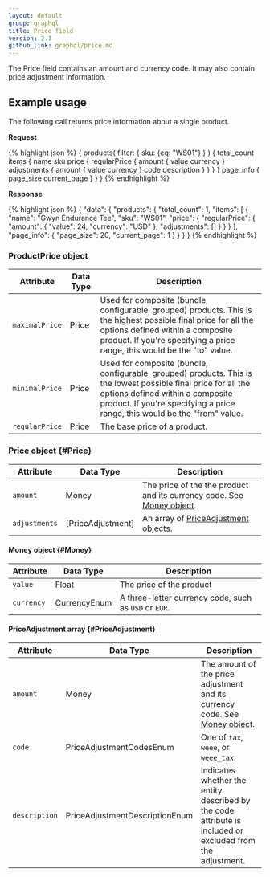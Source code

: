 ```yaml
---
layout: default
group: graphql
title: Price field
version: 2.3
github_link: graphql/price.md
---
```


The Price field contains an amount and currency code. It may also contain price adjustment information.

## Example usage

The following call returns price information about a single product.

**Request**

{% highlight json %}
{
    products(
      filter: {
          sku: {eq: "WS01"}
        }
    )
    {
        total_count
        items {
          name
          sku
          price {
            regularPrice {
              amount {
                value
                currency
              }
              adjustments {
                amount {
                  value
                  currency
                }
                code
                description
              }
            }
          }
        }
        page_info {
          page_size
          current_page
        }
      }
}
{% endhighlight %}

**Response**

{% highlight json %}
{
  "data": {
    "products": {
      "total_count": 1,
      "items": [
        {
          "name": "Gwyn Endurance Tee",
          "sku": "WS01",
          "price": {
            "regularPrice": {
              "amount": {
                "value": 24,
                "currency": "USD"
              },
              "adjustments": []
            }
          }
        }
      ],
      "page_info": {
        "page_size": 20,
        "current_page": 1
      }
    }
  }
}
{% endhighlight %}

### ProductPrice object

Attribute |  Data Type | Description
--- | --- | ---
`maximalPrice` | Price | Used for composite (bundle, configurable, grouped) products. This is the highest possible final price for all the options defined within a composite product. If you're specifying a price range, this would be the "to" value.
`minimalPrice` | Price | Used for composite (bundle, configurable, grouped) products. This is the lowest possible final price for all the options defined within a composite product. If you're specifying a price range, this would be the "from" value.
`regularPrice` | Price | The base price of a product.

### Price object {#Price}

Attribute |  Data Type | Description
--- | --- | ---
`amount` | Money | The price of the the product and its currency code. See [Money object](#Money).
`adjustments` | [PriceAdjustment] | An array of [PriceAdjustment](#PriceAdjustment) objects.

#### Money object {#Money}

Attribute |  Data Type | Description
--- | --- | ---
`value` | Float | The price of the product
`currency` | CurrencyEnum | A three-letter currency code, such as `USD` or `EUR`.

#### PriceAdjustment array {#PriceAdjustment}

Attribute |  Data Type | Description
--- | --- | ---
`amount` | Money | The amount of the price adjustment and its currency code. See [Money object](#Money).
`code` | PriceAdjustmentCodesEnum | One of `tax`, `weee`, or `weee_tax`.
`description` | PriceAdjustmentDescriptionEnum | Indicates whether the entity described by the code attribute is included or excluded from the adjustment.
